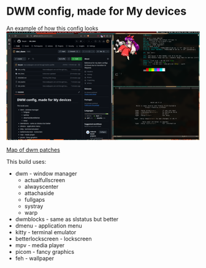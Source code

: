 # DWM config, made for My devices

An example of how this config looks
![An image of how it looks](example.png)

[Map of dwm patches](http://coggle.it/diagram/X9IiSSM6PTWOM9Wz/t/dwm-patches-last-tallied-2024-09-27/d3448968e2509321527c3864cd4eee651e5f55e525582fdbf33be764972d9aef)

This build uses:
* dwm - window manager
    * actualfullscreen
    * alwayscenter
    * attachaside
    * fullgaps
    * systray
    * warp
* dwmblocks - same as slstatus but better
* dmenu - application menu
* kitty - terminal emulator
* betterlockscreen - lockscreen
* mpv - media player
* picom - fancy graphics
* feh - wallpaper
